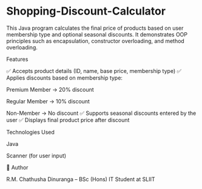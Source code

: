 # Shopping-Discount-Calculator
This Java program calculates the final price of products based on user membership type and optional seasonal discounts. It demonstrates OOP principles such as encapsulation, constructor overloading, and method overloading.

Features

✅ Accepts product details (ID, name, base price, membership type)
✅ Applies discounts based on membership type:

  Premium Member → 20% discount

  Regular Member → 10% discount

  Non-Member → No discount
    ✅ Supports seasonal discounts entered by the user
    ✅ Displays final product price after discount

Technologies Used

  Java

  Scanner (for user input)

📌 Author

R.M. Chathusha Dinuranga – BSc (Hons) IT Student at SLIIT
  

